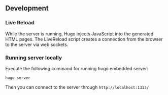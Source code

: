 
## Development

### Live Reload
While the server is running, Hugo injects JavaScript into the generated HTML pages. The LiveReload script creates a connection from the browser to the server via web sockets.

### Running server locally

Execute the following command for running hugo embedded server:
```
hugo server
```

Then you can connect to the server through `http://localhost:1313/`

